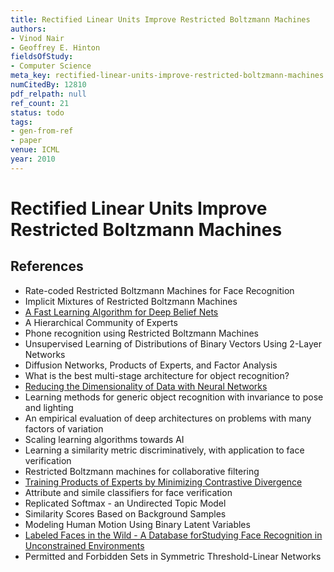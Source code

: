 ```yaml
---
title: Rectified Linear Units Improve Restricted Boltzmann Machines
authors:
- Vinod Nair
- Geoffrey E. Hinton
fieldsOfStudy:
- Computer Science
meta_key: rectified-linear-units-improve-restricted-boltzmann-machines
numCitedBy: 12810
pdf_relpath: null
ref_count: 21
status: todo
tags:
- gen-from-ref
- paper
venue: ICML
year: 2010
---
```


# Rectified Linear Units Improve Restricted Boltzmann Machines

## References

- Rate-coded Restricted Boltzmann Machines for Face Recognition
- Implicit Mixtures of Restricted Boltzmann Machines
- [A Fast Learning Algorithm for Deep Belief Nets](./a-fast-learning-algorithm-for-deep-belief-nets.md)
- A Hierarchical Community of Experts
- Phone recognition using Restricted Boltzmann Machines
- Unsupervised Learning of Distributions of Binary Vectors Using 2-Layer Networks
- Diffusion Networks, Products of Experts, and Factor Analysis
- What is the best multi-stage architecture for object recognition?
- [Reducing the Dimensionality of Data with Neural Networks](./reducing-the-dimensionality-of-data-with-neural-networks.md)
- Learning methods for generic object recognition with invariance to pose and lighting
- An empirical evaluation of deep architectures on problems with many factors of variation
- Scaling learning algorithms towards AI
- Learning a similarity metric discriminatively, with application to face verification
- Restricted Boltzmann machines for collaborative filtering
- [Training Products of Experts by Minimizing Contrastive Divergence](./training-products-of-experts-by-minimizing-contrastive-divergence.md)
- Attribute and simile classifiers for face verification
- Replicated Softmax - an Undirected Topic Model
- Similarity Scores Based on Background Samples
- Modeling Human Motion Using Binary Latent Variables
- [Labeled Faces in the Wild - A Database forStudying Face Recognition in Unconstrained Environments](./labeled-faces-in-the-wild-a-database-forstudying-face-recognition-in-unconstrained-environments.md)
- Permitted and Forbidden Sets in Symmetric Threshold-Linear Networks
